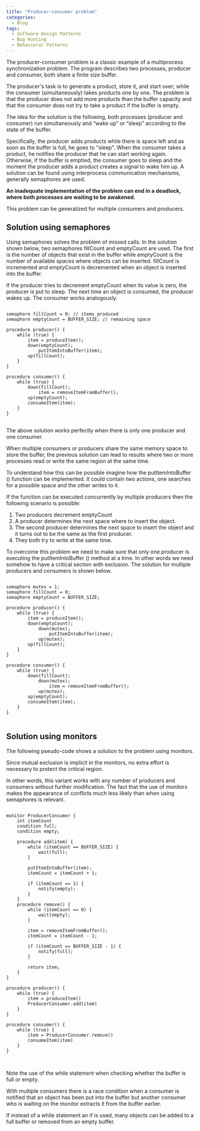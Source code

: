 ```yaml
---
title: "Producer-consumer problem"
categories:
  - Blog
tags:
  - Software Design Patterns
  - Bug Hunting
  - Behavioral Patterns
---
```


The producer-consumer problem is a classic example of a multiprocess synchronization problem. The program describes two processes, producer and consumer, both share a finite size buffer. 

The producer's task is to generate a product, store it, and start over; while the consumer (simultaneously) takes products one by one. The problem is that the producer does not add more products than the buffer capacity and that the consumer does not try to take a product if the buffer is empty.

The idea for the solution is the following, both processes (producer and consumer) run simultaneously and “wake up” or “sleep” according to the state of the buffer. 

Specifically, the producer adds products while there is space left and as soon as the buffer is full, he goes to "sleep". When the consumer takes a product, he notifies the producer that he can start working again. Otherwise, if the buffer is emptied, the consumer goes to sleep and the moment the producer adds a product creates a signal to wake him up. A solution can be found using interprocess communication mechanisms, generally semaphores are used. 


<b>An inadequate implementation of the problem can end in a deadlock, where both processes are waiting to be awakened.</b>

This problem can be generalized for multiple consumers and producers.

<h2>Solution using semaphores</h2>

Using semaphores solves the problem of missed calls.
In the solution shown below, two semaphores fillCount and emptyCount are used. The first is the number of objects that exist in the buffer while emptyCount is the number of available spaces where objects can be inserted. fillCount is incremented and emptyCount is decremented when an object is inserted into the buffer. 

If the producer tries to decrement emptyCount when its value is zero, the producer is put to sleep. The next time an object is consumed, the producer wakes up. The consumer works analogously.

<pre>
<code>
semaphore fillCount = 0; // items produced
semaphore emptyCount = BUFFER_SIZE; // remaining space

procedure producer() {
    while (true) {
        item = produceItem();
        down(emptyCount);
            putItemIntoBuffer(item);
        up(fillCount);
    }
}

procedure consumer() {
    while (true) {
        down(fillCount);
            item = removeItemFromBuffer();
        up(emptyCount);
        consumeItem(item);
    }
}
</code>
</pre>

The above solution works perfectly when there is only one producer and one consumer. 

When multiple consumers or producers share the same memory space to store the buffer, the previous solution can lead to results where two or more processes read or write the same region at the same time. 

To understand how this can be possible imagine how the putItemIntoBuffer () function can be implemented. It could contain two actions, one searches for a possible space and the other writes to it. 

If the function can be executed concurrently by multiple producers then the following scenario is possible:

<ol>
<li>Two producers decrement emptyCount</li>
<li>A producer determines the next space where to insert the object.</li>
<li>The second producer determines the next space to insert the object and it turns out to be the same as the first producer.</li>
<li>They both try to write at the same time.</li>
</ol>

To overcome this problem we need to make sure that only one producer is executing the putItemIntoBuffer () method at a time. In other words we need somehow to have a critical section with exclusion. The solution for multiple producers and consumers is shown below.
<pre>
<code>
semaphore mutex = 1;
semaphore fillCount = 0;
semaphore emptyCount = BUFFER_SIZE;

procedure producer() {
    while (true) {
        item = produceItem();
        down(emptyCount);
            down(mutex);
                putItemIntoBuffer(item);
            up(mutex);
        up(fillCount);
    }
}

procedure consumer() {
    while (true) {
        down(fillCount);
            down(mutex);
                item = removeItemFromBuffer();
            up(mutex);
        up(emptyCount);
        consumeItem(item);
    }
}
</code>
</pre>


<h2>Solution using monitors</h2>

The following pseudo-code shows a solution to the problem using monitors. 

Since mutual exclusion is implicit in the monitors, no extra effort is necessary to protect the critical region.

In other words, this variant works with any number of producers and consumers without further modification. The fact that the use of monitors makes the appearance of conflicts much less likely than when using semaphores is relevant.

<pre>
<code>
monitor ProducerConsumer {
    int itemCount
    condition full;
    condition empty;

    procedure add(item) {
        while (itemCount == BUFFER_SIZE) {
            wait(full);
        }

        putItemIntoBuffer(item);
        itemCount = itemCount + 1;

        if (itemCount == 1) {
            notify(empty);
        }
    }
    procedure remove() {
        while (itemCount == 0) {
            wait(empty);
        }

        item = removeItemFromBuffer();
        itemCount = itemCount - 1;

        if (itemCount == BUFFER_SIZE - 1) {
            notify(full);
        }

        return item;
    }
}

procedure producer() {
    while (true) {
        item = produceItem()
        ProducerConsumer.add(item)
    }
}

procedure consumer() {
    while (true) {
        item = ProducerConsumer.remove()
        consumeItem(item)
    }
}

</code>
</pre>
Note the use of the while statement when checking whether the buffer is full or empty. 

With multiple consumers there is a race condition when a consumer is notified that an object has been put into the buffer but another consumer who is waiting on the monitor extracts it from the buffer earlier. 

If instead of a while statement an if is used, many objects can be added to a full buffer or removed from an empty buffer.